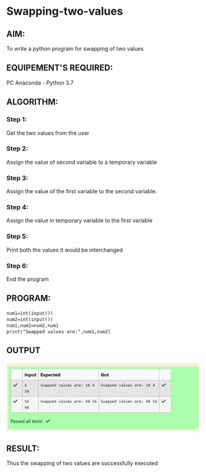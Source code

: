 # Swapping-two-values
## AIM:
To write a python program for swapping of two values
## EQUIPEMENT'S REQUIRED: 
PC
Anaconda - Python 3.7
## ALGORITHM: 
### Step 1:
Get the two values from the user
### Step 2: 
Assign the value of second variable to a temporary variable 
### Step 3: 
Assign the value of the first variable to the second variable.
### Step 4:  
Assign the value in temporary variable to the first variable
### Step 5: 
Print both the values it would be interchanged
### Step 6: 
End the program
## PROGRAM:
```
num1=int(input())
num2=int(input())
num1,num2=num2,num1
print("Swapped values are:",num1,num2)
```
## OUTPUT
![output](./exercise1.png)


## RESULT:
Thus the swapping of two values are successfully executed



